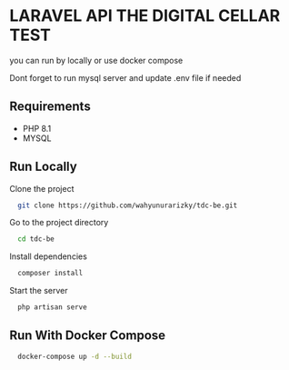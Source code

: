 # LARAVEL API THE DIGITAL CELLAR TEST

you can run by locally or use docker compose

Dont forget to run mysql server and update .env file if needed

## Requirements

-   PHP 8.1
-   MYSQL

## Run Locally

Clone the project

```bash
  git clone https://github.com/wahyunurarizky/tdc-be.git
```

Go to the project directory

```bash
  cd tdc-be
```

Install dependencies

```bash
  composer install
```

Start the server

```bash
  php artisan serve
```

## Run With Docker Compose

```bash
  docker-compose up -d --build
```
